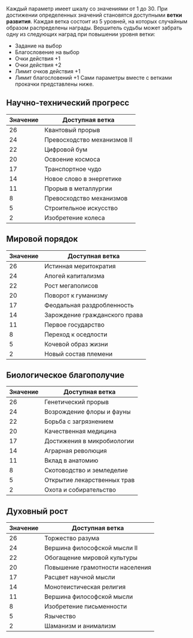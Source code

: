 Каждый параметр имеет шкалу со значениями от 1 до 30. При достижении определенных значений становятся доступными **ветки развития**. Каждая ветка состоит из 5 уровней, на которых случайным образом распределены награды. Вершитель судьбы может забрать одну из следующих наград при повышении уровня ветки:
- Задание на выбор
- Благословение на выбор
- Очки действия +1
- Очки действия +2
- Лимит очков действия +1
- Лимит благословений +1
Сами параметры вместе с ветками прокачки представлены ниже.
## Научно-технический прогресс

| Значение | Доступная ветка |
| --- | --- |
| 26 | Квантовый прорыв |
| 24 | Превосходство механизмов II |
| 22 | Цифровой бум |
| 20 | Освоение космоса |
| 17 | Транспортное чудо |
| 14 | Новое слово в энергетике |
| 11 | Прорыв в металлургии |
| 8 | Превосходство механизмов |
| 5 | Строительное искусство |
| 2 | Изобретение колеса |
## Мировой порядок

| Значение | Доступная ветка |
| --- | --- |
| 26 | Истинная меритократия |
| 24 | Апогей капитализма |
| 22 | Рост мегаполисов |
| 20 | Поворот к гуманизму |
| 17 | Феодальная раздробленность |
| 14 | Зарождение гражданского права |
| 11 | Первое государство |
| 8 | Переход к оседлости |
| 5 | Кочевой образ жизни |
| 2 | Новый состав племени |
## Биологическое благополучие

| Значение | Доступная ветка |
| --- | --- |
| 26 | Генетический прорыв |
| 24 | Возрождение флоры и фауны |
| 22 | Борьба с загрязнением |
| 20 | Качественная медицина |
| 17 | Достижения в микробиологии |
| 14 | Аграрная революция |
| 11 | Вклад в анатомию |
| 8 | Скотоводство и земледелие |
| 5 | Открытие лекарственных трав |
| 2 | Охота и собирательство |
## Духовный рост

| Значение | Доступная ветка |
| --- | --- |
| 26 | Торжество разума |
| 24 | Вершина философской мысли II |
| 22 | Обогащение мировой культуры |
| 20 | Повышение грамотности населения |
| 17 | Расцвет научной мысли |
| 14 | Монотеистическая религия |
| 11 | Вершина философской мысли |
| 8 | Изобретение письменности |
| 5 | Язычество |
| 2 | Шаманизм и анимализм |


